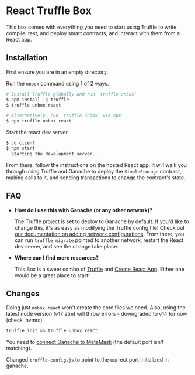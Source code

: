 # React Truffle Box

This box comes with everything you need to start using Truffle to write, compile, test, and deploy smart contracts, and interact with them from a React app.

## Installation

First ensure you are in an empty directory.

Run the `unbox` command using 1 of 2 ways.

```sh
# Install Truffle globally and run `truffle unbox`
$ npm install -g truffle
$ truffle unbox react
```

```sh
# Alternatively, run `truffle unbox` via npx
$ npx truffle unbox react
```

Start the react dev server.

```sh
$ cd client
$ npm start
  Starting the development server...
```

From there, follow the instructions on the hosted React app. It will walk you through using Truffle and Ganache to deploy the `SimpleStorage` contract, making calls to it, and sending transactions to change the contract's state.

## FAQ

- __How do I use this with Ganache (or any other network)?__

  The Truffle project is set to deploy to Ganache by default. If you'd like to change this, it's as easy as modifying the Truffle config file! Check out [our documentation on adding network configurations](https://trufflesuite.com/docs/truffle/reference/configuration/#networks). From there, you can run `truffle migrate` pointed to another network, restart the React dev server, and see the change take place.

- __Where can I find more resources?__

  This Box is a sweet combo of [Truffle](https://trufflesuite.com) and [Create React App](https://create-react-app.dev). Either one would be a great place to start!

## Changes

Doing just `unbox react` won't create the core files we need.
Also, using the latest node version (v17 atm) will throw errors - downgraded to v14 for now (check .nvmrc)

```javascript
truffle init && truffle unbox react
```

You need to [connect Ganache to MetaMask](https://dapp-world.com/blogs/01/how-to-connect-ganache-with-metamask-and-deploy-smart-contracts-on-remix-without-1619847868947) (the default port isn't matching).

Changed `truffle-config.js` to point to the correct port initialized in ganache.